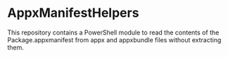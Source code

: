 # AppxManifestHelpers
This repository contains a PowerShell module to read the contents of the Package.appxmanifest from appx and appxbundle files without extracting them.
